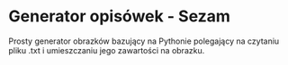# Generator opisówek - Sezam
Prosty generator obrazków bazujący na Pythonie polegający na czytaniu pliku .txt i umieszczaniu jego zawartości na obrazku.
